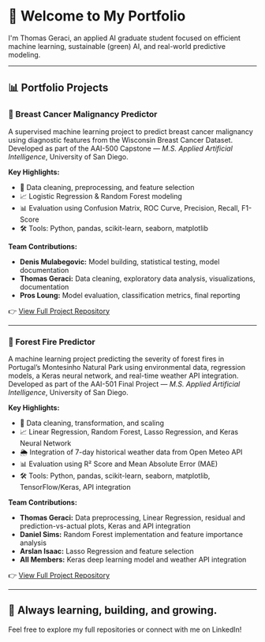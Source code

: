 # 👋 Welcome to My Portfolio

I'm Thomas Geraci, an applied AI graduate student focused on efficient machine learning, sustainable (green) AI, and real-world predictive modeling.

---

## 📊 Portfolio Projects

### 🚀 Breast Cancer Malignancy Predictor

A supervised machine learning project to predict breast cancer malignancy using diagnostic features from the Wisconsin Breast Cancer Dataset.  
Developed as part of the AAI-500 Capstone — *M.S. Applied Artificial Intelligence*, University of San Diego.

**Key Highlights:**
- 🔎 Data cleaning, preprocessing, and feature selection
- 📈 Logistic Regression & Random Forest modeling
- 📊 Evaluation using Confusion Matrix, ROC Curve, Precision, Recall, F1-Score
- 🛠 Tools: Python, pandas, scikit-learn, seaborn, matplotlib

**Team Contributions:**
- **Denis Mulabegovic:** Model building, statistical testing, model documentation
- **Thomas Geraci:** Data cleaning, exploratory data analysis, visualizations, documentation
- **Pros Loung:** Model evaluation, classification metrics, final reporting

👉 [View Full Project Repository](https://github.com/Tom123454321876/AI-Projects/tree/main/Breast-Cancer-Predictor)

---

### 🌲 Forest Fire Predictor

A machine learning project predicting the severity of forest fires in Portugal’s Montesinho Natural Park using environmental data, regression models, a Keras neural network, and real-time weather API integration.  
Developed as part of the AAI-501 Final Project — *M.S. Applied Artificial Intelligence*, University of San Diego.

**Key Highlights:**
- 🔄 Data cleaning, transformation, and scaling
- 📈 Linear Regression, Random Forest, Lasso Regression, and Keras Neural Network
- 🌦 Integration of 7-day historical weather data from Open Meteo API
- 📊 Evaluation using R² Score and Mean Absolute Error (MAE)
- 🛠 Tools: Python, pandas, scikit-learn, seaborn, matplotlib, TensorFlow/Keras, API integration

**Team Contributions:**
- **Thomas Geraci:** Data preprocessing, Linear Regression, residual and prediction-vs-actual plots, Keras and API integration
- **Daniel Sims:** Random Forest implementation and feature importance analysis
- **Arslan Isaac:** Lasso Regression and feature selection
- **All Members:** Keras deep learning model and weather API integration

👉 [View Full Project Repository](https://github.com/Tom123454321876/AAI501-Forest-Fire-Predictor-Final-Project-Group2)

---

## 🌱 Always learning, building, and growing.

Feel free to explore my full repositories or connect with me on LinkedIn!
